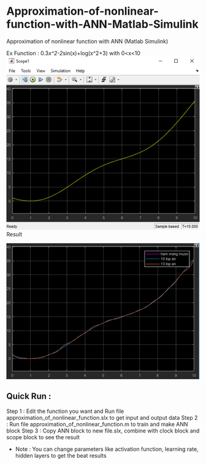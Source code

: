 # Approximation-of-nonlinear-function-with-ANN-Matlab-Simulink
Approximation of nonlinear function with ANN (Matlab Simulink)

Ex Function : 0.3*x^2-2*sin(x)+log(x^2+3) with 0<x<10
![](Approximation_Function_ANN.png)
Result

![](compare.png)

## Quick Run :
Step 1 : Edit the function you want and Run file approximation_of_nonlinear_function.slx to get input and output data 
Step 2 : Run file approximation_of_nonlinear_function.m to train and make ANN block
Step 3 : Copy ANN block to new file.slx, combine with clock block and scope block to see the result

* Note : You can change parameters like activation function, learning rate, hidden layers to get the beat results 

